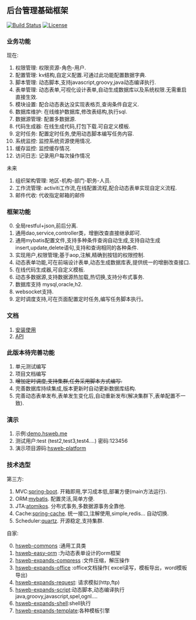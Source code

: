## 后台管理基础框架

[![Build Status](https://travis-ci.org/hs-web/hsweb-framework.svg?branch=master)](https://travis-ci.org/hs-web/hsweb-framework)
[![License](https://img.shields.io/badge/license-Apache%202-4EB1BA.svg?style=flat-square)](https://www.apache.org/licenses/LICENSE-2.0.html)

### 业务功能
现在:

1. 权限管理: 权限资源-角色-用户.
2. 配置管理: kv结构,自定义配置.可通过此功能配置数据字典.
3. 脚本管理: 动态脚本,支持javascript,groovy,java动态编译执行.
4. 表单管理: 动态表单,可视化设计表单,自动生成数据库以及系统权限.无需重启直接生效.
5. 模块设置: 配合动态表达没实现表格页,查询条件自定义.
6. 数据库维护: 在线维护数据库,修改表结构,执行sql.
7. 数据源管理: 配置多数据源.
8. 代码生成器: 在线生成代码,打包下载.可自定义模板.
9. 定时任务: 配置定时任务,使用动态脚本编写任务内容.
10. 系统监控: 监控系统资源使用情况.
11. 缓存监控: 监控缓存情况.
12. 访问日志: 记录用户每次操作情况

未来

1. 组织架构管理: 地区-机构-部门-职务-人员.
2. 工作流管理: activiti工作流,在线配置流程,配合动态表单实现自定义流程.
3. 邮件代收: 代收指定邮箱的邮件


### 框架功能
0. 全局restful+json,前后分离.
1. 通用dao,service,controller类，增删改查直接继承即可.
2. 通用mybatis配置文件,支持多种条件查询自动生成,支持自动生成insert,update,delete语句,支持和查询相同的各种条件.
3. 实现用户,权限管理;基于aop,注解,精确到按钮的权限控制.
4. 动态表单功能,可在前端设计表单,动态生成数据库表,提供统一的增删改查接口.
5. 在线代码生成器,可自定义模板.
6. 动态多数据源,支持数据源热加载,热切换,支持分布式事务.
7. 数据库支持 mysql,oracle,h2.
8. websocket支持.
9. 定时调度支持,可在页面配置定时任务,编写任务脚本执行。

### 文档
1. [安装使用](doc/1.安装使用.md)
2. [API](doc/2.API.md)

### 此版本待完善功能
1. 单元测试编写
2. 项目文档编写
3. ~~增加定时调度,支持集群,任务采用脚本方式编写.~~
4. 完善数据库持续集成,版本更新时自动更新数据库结构.
5. 完善动态表单发布,表单发生变化后,自动重新发布(解决集群下,表单配置不一致).

### 演示
1. 示例:[demo.hsweb.me](http://demo.hsweb.me)
2. 测试用户:test (test2,test3,test4....) 密码:123456 
3. 演示项目源码:[hsweb-platform](https://github.com/hs-web/hsweb-platform)

### 技术选型
第三方:

1. MVC:[spring-boot](https://github.com/spring-projects/spring-boot). 开箱即用,学习成本低,部署方便(main方法运行).
2. ORM:[mybatis](https://github.com/mybatis/mybatis-3). 配置灵活,简单方便.
3. JTA:[atomikos](https://www.atomikos.com/). 分布式事务,多数据源事务全靠他.
4. Cache:[spring-cache](https://github.com/spring-projects/spring-framework/tree/master/spring-context/src/main/java/org/springframework/cache). 统一接口,注解使用,simple,redis... 自动切换.
5. Scheduler:[quartz](https://github.com/quartz-scheduler/quartz). 开源稳定,支持集群.

自家:

0. [hsweb-commons](https://github.com/hs-web/hsweb-commons) :通用工具类
1. [hsweb-easy-orm](https://github.com/hs-web/hsweb-easy-orm) :为动态表单设计的orm框架
2. [hsweb-expands-compress](https://github.com/hs-web/hsweb-expands/tree/master/hsweb-expands-compress) :文件压缩，解压操作
3. [hsweb-expands-office](https://github.com/hs-web/hsweb-expands/tree/master/hsweb-expands-office) :office文档操作( excel读写，模板导出，word模板导出)
4. [hsweb-expands-request](https://github.com/hs-web/hsweb-expands/tree/master/hsweb-expands-request): 请求模拟(http,ftp)
5. [hsweb-expands-script](https://github.com/hs-web/hsweb-expands/tree/master/hsweb-expands-script):动态脚本,动态编译执行java,groovy,javascript,spel,ognl....
6. [hsweb-expands-shell](https://github.com/hs-web/hsweb-expands/tree/master/hsweb-expands-shell):shell执行
7. [hsweb-expands-template](https://github.com/hs-web/hsweb-expands/tree/master/hsweb-expands-template):各种模板引擎
